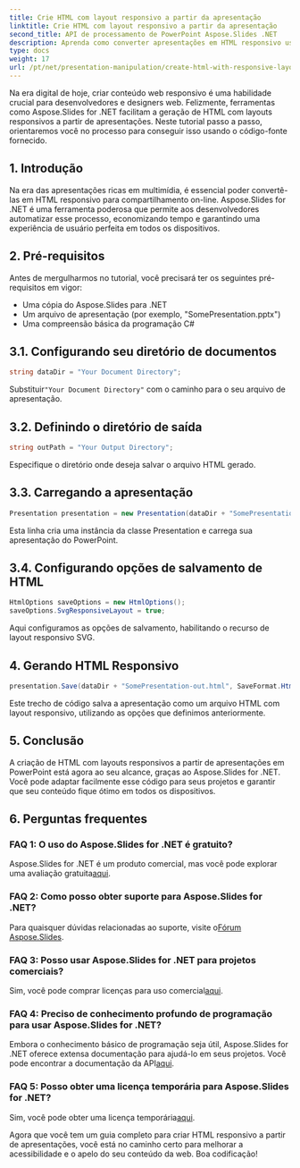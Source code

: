 ```yaml
---
title: Crie HTML com layout responsivo a partir da apresentação
linktitle: Crie HTML com layout responsivo a partir da apresentação
second_title: API de processamento de PowerPoint Aspose.Slides .NET
description: Aprenda como converter apresentações em HTML responsivo usando Aspose.Slides for .NET. Crie conteúdo interativo e fácil de usar em dispositivos sem esforço.
type: docs
weight: 17
url: /pt/net/presentation-manipulation/create-html-with-responsive-layout-from-presentation/
---
```


Na era digital de hoje, criar conteúdo web responsivo é uma habilidade crucial para desenvolvedores e designers web. Felizmente, ferramentas como Aspose.Slides for .NET facilitam a geração de HTML com layouts responsivos a partir de apresentações. Neste tutorial passo a passo, orientaremos você no processo para conseguir isso usando o código-fonte fornecido.


## 1. Introdução
Na era das apresentações ricas em multimídia, é essencial poder convertê-las em HTML responsivo para compartilhamento on-line. Aspose.Slides for .NET é uma ferramenta poderosa que permite aos desenvolvedores automatizar esse processo, economizando tempo e garantindo uma experiência de usuário perfeita em todos os dispositivos.

## 2. Pré-requisitos
Antes de mergulharmos no tutorial, você precisará ter os seguintes pré-requisitos em vigor:
- Uma cópia do Aspose.Slides para .NET
- Um arquivo de apresentação (por exemplo, "SomePresentation.pptx")
- Uma compreensão básica da programação C#

## 3.1. Configurando seu diretório de documentos
```csharp
string dataDir = "Your Document Directory";
```
 Substituir`"Your Document Directory"` com o caminho para o seu arquivo de apresentação.

## 3.2. Definindo o diretório de saída
```csharp
string outPath = "Your Output Directory";
```
Especifique o diretório onde deseja salvar o arquivo HTML gerado.

## 3.3. Carregando a apresentação
```csharp
Presentation presentation = new Presentation(dataDir + "SomePresentation.pptx");
```
Esta linha cria uma instância da classe Presentation e carrega sua apresentação do PowerPoint.

## 3.4. Configurando opções de salvamento de HTML
```csharp
HtmlOptions saveOptions = new HtmlOptions();
saveOptions.SvgResponsiveLayout = true;
```
Aqui configuramos as opções de salvamento, habilitando o recurso de layout responsivo SVG.

## 4. Gerando HTML Responsivo
```csharp
presentation.Save(dataDir + "SomePresentation-out.html", SaveFormat.Html, saveOptions);
```
Este trecho de código salva a apresentação como um arquivo HTML com layout responsivo, utilizando as opções que definimos anteriormente.

## 5. Conclusão
A criação de HTML com layouts responsivos a partir de apresentações em PowerPoint está agora ao seu alcance, graças ao Aspose.Slides for .NET. Você pode adaptar facilmente esse código para seus projetos e garantir que seu conteúdo fique ótimo em todos os dispositivos.

## 6. Perguntas frequentes

### FAQ 1: O uso do Aspose.Slides for .NET é gratuito?
 Aspose.Slides for .NET é um produto comercial, mas você pode explorar uma avaliação gratuita[aqui](https://releases.aspose.com/).

### FAQ 2: Como posso obter suporte para Aspose.Slides for .NET?
Para quaisquer dúvidas relacionadas ao suporte, visite o[Fórum Aspose.Slides](https://forum.aspose.com/).

### FAQ 3: Posso usar Aspose.Slides for .NET para projetos comerciais?
 Sim, você pode comprar licenças para uso comercial[aqui](https://purchase.aspose.com/buy).

### FAQ 4: Preciso de conhecimento profundo de programação para usar Aspose.Slides for .NET?
 Embora o conhecimento básico de programação seja útil, Aspose.Slides for .NET oferece extensa documentação para ajudá-lo em seus projetos. Você pode encontrar a documentação da API[aqui](https://reference.aspose.com/slides/net/).

### FAQ 5: Posso obter uma licença temporária para Aspose.Slides for .NET?
 Sim, você pode obter uma licença temporária[aqui](https://purchase.aspose.com/temporary-license/).

Agora que você tem um guia completo para criar HTML responsivo a partir de apresentações, você está no caminho certo para melhorar a acessibilidade e o apelo do seu conteúdo da web. Boa codificação!